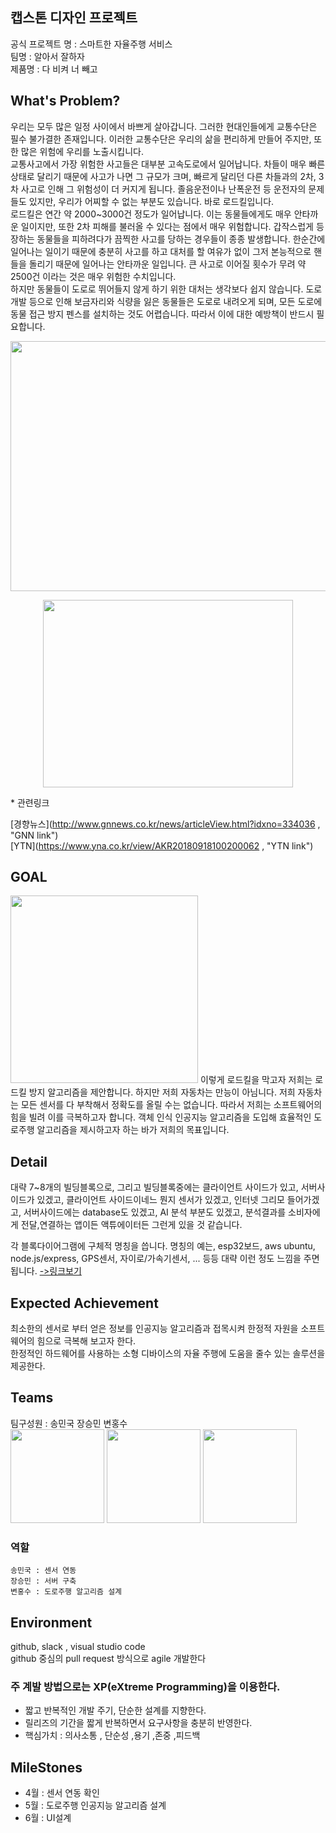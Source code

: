 ## 캡스톤 디자인 프로젝트 

  공식 프로젝트 명 : 스마트한 자율주행 서비스    
  팀명 :  알아서 잘하자    
  제품명 : 다 비켜 너 빼고    

  
## What's Problem? 
   
  우리는 모두 많은 일정 사이에서 바쁘게 살아갑니다. 그러한 현대인들에게 교통수단은 필수 불가결한 존재입니다. 이러한 교통수단은 우리의 삶을 편리하게 만들어 주지만, 또한 많은 위험에 우리를 노출시킵니다.    
  교통사고에서 가장 위험한 사고들은 대부분 고속도로에서 일어납니다. 차들이 매우 빠른 상태로 달리기 때문에 사고가 나면 그 규모가 크며, 빠르게 달리던 다른 차들과의 2차, 3차 사고로 인해 그 위험성이 더 커지게 됩니다. 졸음운전이나 난폭운전 등 운전자의 문제들도 있지만, 우리가 어찌할 수 없는 부분도 있습니다. 바로 로드킬입니다.    
  로드킬은 연간 약 2000~3000건 정도가 일어납니다. 이는 동물들에게도 매우 안타까운 일이지만, 또한 2차 피해를 불러올 수 있다는 점에서 매우 위험합니다. 갑작스럽게 등장하는 동물들을 피하려다가 끔찍한 사고를 당하는 경우들이 종종 발생합니다. 한순간에 일어나는 일이기 때문에 충분히 사고를 하고 대처를 할 여유가 없이 그저 본능적으로 핸들을 돌리기 때문에 일어나는 안타까운 일입니다. 큰 사고로 이어질 횟수가 무려 약 2500건 이라는 것은 매우 위험한 수치입니다.    
  하지만 동물들이 도로로 뛰어들지 않게 하기 위한 대처는 생각보다 쉽지 않습니다. 도로 개발 등으로 인해 보금자리와 식량을 잃은 동물들은 도로로 내려오게 되며, 모든 도로에 동물 접근 방지 펜스를 설치하는 것도 어렵습니다. 따라서 이에 대한 예방책이 반드시 필요합니다.    
  <p align="center"><img src="https://github.com/2020Capston6/Capston/blob/master/img/news1.png" width="600" height="400"></p>        
  <p align="center"><img src="https://github.com/2020Capston6/Capston/blob/master/img/news2.png" width="400" height="300"></p>
  * 관련링크

  [경향뉴스](http://www.gnnews.co.kr/news/articleView.html?idxno=334036 , "GNN link")     
  [YTN](https://www.yna.co.kr/view/AKR20180918100200062 , "YTN link")

  
  
## GOAL
  <img src="https://github.com/2020Capston6/Capston/blob/master/img/kill_graph.png" width="300" height="300">    
  이렇게 로드킬을 막고자 저희는 로드킬 방지 알고리즘을 제안합니다.    
  하지만 저희 자동차는 만능이 아님니다. 저희 자동차는 모든 센서를 다 부착해서 정확도를 올릴 수는 없습니다.    
  따라서 저희는 소프트웨어의 힘을 빌려 이를 극복하고자 합니다.       
  객체 인식 인공지능 알고리즘을 도입해 효율적인 도로주행 알고리즘을 제시하고자 하는 바가 저희의 목표입니다.       
  

  
## Detail
  
  대략 7~8개의 빌딩블록으로,  그리고 빌딩블록중에는 클라이언트 사이드가 있고, 서버사이드가 있겠고,
  클라이언트 사이드이네느 뭔지 센서가 있겠고, 인터넷 그리모 들어가겠고,  서버사이드에는 database도 있겠고,
  AI 분석 부분도 있겠고, 분석결과를 소비자에게 전달,연결하는 앱이든 액튜에이터든 그런게 있을 것 같습니다.
  
  각 블록다이어그램에 구체적 명칭을 씁니다.  명칭의 예는, esp32보드,  aws ubuntu, node.js/express, GPS센서, 자이로/가속기센서, ... 등등
  대략 이런 정도 느낌을 주면 됩니다. [->링크보기](https://www.google.com/search?q=%ED%81%B4%EB%9D%BC%EC%9D%B4%EC%96%B8%ED%8A%B8+%EC%84%9C%EB%B2%84+%EC%8B%9C%EC%8A%A4%ED%85%9C+%EA%B5%AC%EC%84%B1%EB%8F%84+%EA%B7%B8%EB%A6%AC%EA%B8%B0&tbm=isch&ved=2ahUKEwjM64WJptjoAhVWyosBHeFSC3QQ2-cCegQIABAA&oq=%ED%81%B4%EB%9D%BC%EC%9D%B4%EC%96%B8%ED%8A%B8+%EC%84%9C%EB%B2%84+%EC%8B%9C%EC%8A%A4%ED%85%9C+%EA%B5%AC%EC%84%B1%EB%8F%84+%EA%B7%B8%EB%A6%AC%EA%B8%B0&gs_lcp=CgNpbWcQA1CgpAFY1tIBYJDUAWgIcAB4BoABcogBuB6SAQUxMC4yOJgBAKABAaoBC2d3cy13aXotaW1n&sclient=img&ei=_HuNXsz9HdaUr7wP4aWtoAc&bih=1098&biw=1214#imgrc=g0kmuPL1x7CRtM)
 
  
## Expected Achievement
  
  최소한의 센서로 부터 얻은 정보를 인공지능 알고리즘과 접목시켜 한정적 자원을 소프트웨어의 힘으로 극복해 보고자 한다.    
  한정적인 하드웨어를 사용하는 소형 디바이스의 자율 주행에 도움을 줄수 있는 솔루션을 제공한다.
  
## Teams
  
  팀구성원 : 송민국 장승민 변홍수    
  <img src="https://github.com/2020Capston6/Capston/blob/master/img/1.jpeg" width="150" height="150">
  <img src="https://github.com/2020Capston6/Capston/blob/master/img/2.jpeg" width="150" height="150">
  <img src="https://github.com/2020Capston6/Capston/blob/master/img/3.jpeg" width="150" height="150">    
  ### 역할
    송민국 : 센서 연동
    장승민 : 서버 구축
    변홍수 : 도로주행 알고리즘 설계


## Environment

  github, slack , visual studio code    
  github 중심의 pull request 방식으로 agile 개발한다
  ### 주 계발 방법으로는 XP(eXtreme Programming)을 이용한다.
+ 짧고 반복적인 개발 주기, 단순한 설계를 지향한다.
+ 릴리즈의 기간을 짧게 반복하면서 요구사항을 충분히 반영한다.
+ 핵심가치 : 의사소통 , 단순성 ,용기 ,존중 ,피드백
  
 
## MileStones 
  * 4월 : 센서 연동 확인 
  * 5월 : 도로주행 인공지능 알고리즘 설계
  * 6월 : UI설계
  
